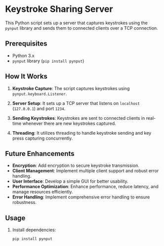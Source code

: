 # Keystroke Sharing Server

This Python script sets up a server that captures keystrokes using the `pynput` library and sends them to connected clients over a TCP connection.

## Prerequisites

- Python 3.x
- `pynput` library (`pip install pynput`)

## How It Works

1. **Keystroke Capture**: The script captures keystrokes using `pynput.keyboard.Listener`.

2. **Server Setup**: It sets up a TCP server that listens on `localhost` (`127.0.0.1`) and port `1234`.

3. **Sending Keystrokes**: Keystrokes are sent to connected clients in real-time whenever there are new keystrokes captured.

4. **Threading**: It utilizes threading to handle keystroke sending and key press capturing concurrently.

## Future Enhancements

- **Encryption**: Add encryption to secure keystroke transmission.
- **Client Management**: Implement multiple client support and robust error handling.
- **User Interface**: Develop a simple GUI for better usability.
- **Performance Optimization**: Enhance performance, reduce latency, and manage resources efficiently.
- **Error Handling**: Implement comprehensive error handling to ensure robustness.

## Usage

1. Install dependencies:
   ```bash
   pip install pynput
